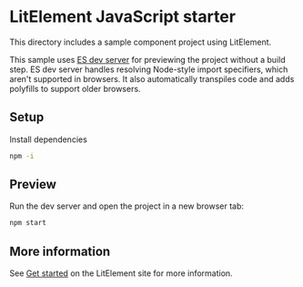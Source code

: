 # LitElement JavaScript starter 

This directory includes a sample component project using LitElement.

This sample uses [ES dev server](https://github.com/open-wc/open-wc/tree/master/packages/es-dev-server) 
for previewing the project without a build step. ES dev server handles resolving Node-style 
import specifiers, which aren't supported in browsers. It also automatically transpiles code 
and adds polyfills to support older browsers.


## Setup

Install dependencies

```bash
npm -i
```

## Preview

Run the dev server and open the project in a new browser tab:

```bash
npm start
```

## More information

See [Get started](https://lit-element.polymer-project.org/guide/start) on the LitElement site for
more information.
